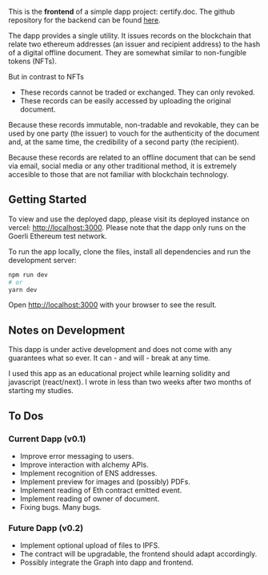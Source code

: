 This is the **frontend** of a simple dapp project: certify.doc. The github repository for the backend can be found [here]().

The dapp provides a single utility. It issues records on the blockchain that relate two ethereum addresses (an issuer and recipient address) to the hash of a digital offline document. 
They are somewhat similar to non-fungible tokens (NFTs).

But in contrast to NFTs 
- These records cannot be traded or exchanged. They can only revoked. 
- These records can be easily accessed by uploading the original document. 

Because these records immutable, non-tradable and revokable, they can be used by one party (the issuer) to vouch for the authenticity of the document and, at the same time, the credibility of a second party (the recipient). 

Because these records are related to an offline document that can be send via email, social media or any other traditional method, it is extremely accesible to those that are not familiar with blockchain technology. 

## Getting Started
To view and use the deployed dapp, please visit its deployed instance on vercel: [http://localhost:3000](http://localhost:3000). Please note that the dapp only runs on the Goerli Ethereum test network. 

To run the app locally, clone the files, install all dependencies and run the development server:

```bash
npm run dev
# or
yarn dev
```

Open [http://localhost:3000](http://localhost:3000) with your browser to see the result.

## Notes on Development
This dapp is under active development and does not come with any guarantees what so ever. It can - and will - break at any time. 

I used this app as an educational project while learning solidity and javascript (react/next). I wrote in less than two weeks after two months of starting my studies. 

## To Dos 
### Current Dapp (v0.1) 
- Improve error messaging to users. 
- Improve interaction with alchemy APIs. 
- Implement recognition of ENS addresses. 
- Implement preview for images and (possibly) PDFs.   
- Implement reading of Eth contract emitted event. 
- Implement reading of owner of document. 
- Fixing bugs. Many bugs. 

### Future Dapp (v0.2) 
- Implement optional upload of files to IPFS. 
- The contract will be upgradable, the frontend should adapt accordingly. 
- Possibly integrate the Graph into dapp and frontend. 
